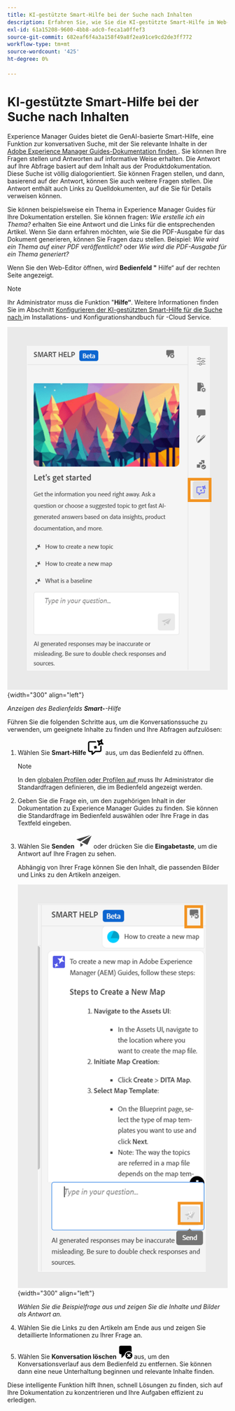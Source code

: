 ```yaml
---
title: KI-gestützte Smart-Hilfe bei der Suche nach Inhalten
description: Erfahren Sie, wie Sie die KI-gestützte Smart-Hilfe im Web-Editor anzeigen und verwenden können.
exl-id: 61a15208-9600-4bb8-adc0-feca1a0ffef3
source-git-commit: 682eaf6f4a3a158f49a8f2ea91ce9cd2de3ff772
workflow-type: tm+mt
source-wordcount: '425'
ht-degree: 0%

---
```


# KI-gestützte Smart-Hilfe bei der Suche nach Inhalten



Experience Manager Guides bietet die GenAI-basierte Smart-Hilfe, eine Funktion zur konversativen Suche, mit der Sie relevante Inhalte in der [Adobe Experience Manager Guides-Dokumentation finden ](https://experienceleague.adobe.com/en/docs/experience-manager-guides/using/overview).
Sie können Ihre Fragen stellen und Antworten auf informative Weise erhalten. Die Antwort auf Ihre Abfrage basiert auf dem Inhalt aus der Produktdokumentation. Diese Suche ist völlig dialogorientiert. Sie können Fragen stellen, und dann, basierend auf der Antwort, können Sie auch weitere Fragen stellen. Die Antwort enthält auch Links zu Quelldokumenten, auf die Sie für Details verweisen können.

Sie können beispielsweise ein Thema in Experience Manager Guides für Ihre Dokumentation erstellen. Sie können fragen: *Wie erstelle ich ein Thema?* erhalten Sie eine Antwort und die Links für die entsprechenden Artikel. Wenn Sie dann erfahren möchten, wie Sie die PDF-Ausgabe für das Dokument generieren, können Sie Fragen dazu stellen. Beispiel: *Wie wird ein Thema auf einer PDF veröffentlicht?* oder *Wie wird die PDF-Ausgabe für ein Thema generiert?*



Wenn Sie den Web-Editor öffnen, wird **Bedienfeld &quot;** Hilfe“ auf der rechten Seite angezeigt.



>[!NOTE]
>
> Ihr Administrator muss die Funktion &quot;**Hilfe“**. Weitere Informationen finden Sie im Abschnitt [Konfigurieren der KI-gestützten Smart-Hilfe für die Suche nach ](../cs-install-guide/conf-smart-help.md) im Installations- und Konfigurationshandbuch für -Cloud Service.

![Smartes Hilfebedienfeld](images/smart-help-panel.png){width="300" align="left"}

*Anzeigen des Bedienfelds **Smart-**-Hilfe*

Führen Sie die folgenden Schritte aus, um die Konversationssuche zu verwenden, um geeignete Inhalte zu finden und Ihre Abfragen aufzulösen:

1. Wählen Sie **Smart-Hilfe** ![Smart-Hilfe-Symbol](images/smart-help-icon.svg) aus, um das Bedienfeld zu öffnen.



   >[!NOTE]
   >
   > In den [globalen Profilen oder Profilen auf ](../cs-install-guide/conf-folder-level.md#conf-ai-guides-assistant) muss Ihr Administrator die Standardfragen definieren, die im Bedienfeld angezeigt werden.

1. Geben Sie die Frage ein, um den zugehörigen Inhalt in der Dokumentation zu Experience Manager Guides zu finden. Sie können die Standardfrage im Bedienfeld auswählen oder Ihre Frage in das Textfeld eingeben.

1. Wählen Sie **Senden** ![Senden-Symbol](images/send-icon.svg) oder drücken Sie die **Eingabetaste**, um die Antwort auf Ihre Fragen zu sehen.

   Abhängig von Ihrer Frage können Sie den Inhalt, die passenden Bilder und Links zu den Artikeln anzeigen.

   ![Antwort des Smart-Hilfebereichs](images/smart-help-panel-response.png){width="300" align="left"}


   *Wählen Sie die Beispielfrage aus und zeigen Sie die Inhalte und Bilder als Antwort an.*





1. Wählen Sie die Links zu den Artikeln am Ende aus und zeigen Sie detaillierte Informationen zu Ihrer Frage an.


1. Wählen Sie **Konversation löschen** ![Konversation löschen](images/clear-conversation-icon.svg) aus, um den Konversationsverlauf aus dem Bedienfeld zu entfernen. Sie können dann eine neue Unterhaltung beginnen und relevante Inhalte finden.

Diese intelligente Funktion hilft Ihnen, schnell Lösungen zu finden, sich auf Ihre Dokumentation zu konzentrieren und Ihre Aufgaben effizient zu erledigen.
